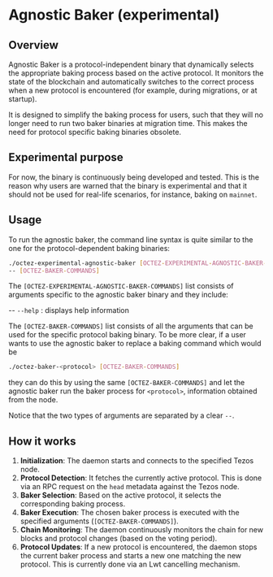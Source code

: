 # Agnostic Baker (experimental)

## Overview

Agnostic Baker is a protocol-independent binary that dynamically selects the
appropriate baking process based on the active protocol. It monitors the state of
the blockchain and automatically switches to the correct process when a new
protocol is encountered (for example, during migrations, or at startup).

It is designed to simplify the baking process for users, such that they will no
longer need to run two baker binaries at migration time. This makes the need for
protocol specific baking binaries obsolete.

## Experimental purpose

For now, the binary is continuously being developed and tested. This is the reason
why users are warned that the binary is experimental and that it should not be
used for real-life scenarios, for instance, baking on `mainnet`.

## Usage

To run the agnostic baker, the command line syntax is quite similar to the one
for the protocol-dependent baking binaries:

```bash
./octez-experimental-agnostic-baker [OCTEZ-EXPERIMENTAL-AGNOSTIC-BAKER-COMMANDS] \
-- [OCTEZ-BAKER-COMMANDS]
```

The `[OCTEZ-EXPERIMENTAL-AGNOSTIC-BAKER-COMMANDS]` list consists of arguments specific
to the agnostic baker binary and they include:

-- `--help` : displays help information

The `[OCTEZ-BAKER-COMMANDS]` list consists of all the arguments that can be used
for the specific protocol baking binary. To be more clear, if a user wants to use
the agnostic baker to replace a baking command which would be

```bash
./octez-baker-<protocol> [OCTEZ-BAKER-COMMANDS]
```

they can do this by using the same `[OCTEZ-BAKER-COMMANDS]` and let the agnostic
baker run the baker process for `<protocol>`, information obtained from the node.

Notice that the two types of arguments are separated by a clear `--`.

## How it works

1. **Initialization**: The daemon starts and connects to the specified Tezos node.
2. **Protocol Detection**: It fetches the currently active protocol. This is done via an RPC request on the `head` metadata against the Tezos node.
3. **Baker Selection**: Based on the active protocol, it selects the corresponding baking process.
4. **Baker Execution**: The chosen baker process is executed with the specified arguments
(`[OCTEZ-BAKER-COMMANDS]`).
5. **Chain Monitoring**: The daemon continuously monitors the chain for new blocks and protocol changes (based on the voting period).
6. **Protocol Updates**: If a new protocol is encountered, the daemon stops the current baker process and starts a new one matching the new protocol. This is currently done via an Lwt cancelling mechanism.
